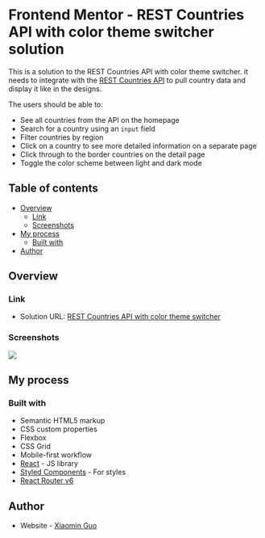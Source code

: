 # Frontend Mentor - REST Countries API with color theme switcher solution

This is a solution to the REST Countries API with color theme switcher. it needs to integrate with the [REST Countries API](https://restcountries.com) to pull country data and display it like in the designs.

The users should be able to:

- See all countries from the API on the homepage
- Search for a country using an `input` field
- Filter countries by region
- Click on a country to see more detailed information on a separate page
- Click through to the border countries on the detail page
- Toggle the color scheme between light and dark mode

## Table of contents

- [Overview](#overview)
  - [Link](#link)
  - [Screenshots](#screenshots)
- [My process](#my-process)
  - [Built with](#built-with)
- [Author](#author)

## Overview

### Link

- Solution URL: [REST Countries API with color theme switcher](https://countries-with-color-theme-switcher-aislandmin.vercel.app/)

### Screenshots

![](./screenshot.jpg)

## My process

### Built with

- Semantic HTML5 markup
- CSS custom properties
- Flexbox
- CSS Grid
- Mobile-first workflow
- [React](https://reactjs.org/) - JS library
- [Styled Components](https://styled-components.com/) - For styles
- [React Router v6](https://reactrouter.com/docs/en/v6)

## Author

- Website - [Xiaomin Guo](https://min-website-aislandmin.vercel.app/)
